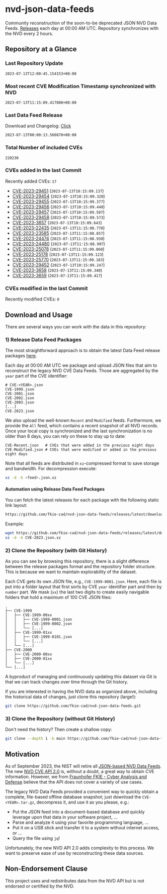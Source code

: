 # nvd-json-data-feeds

Community reconstruction of the soon-to-be deprecated JSON NVD Data Feeds. 
[Releases](https://github.com/fkie-cad/nvd-json-data-feeds/releases/latest) each day at 00:00 AM UTC.
Repository synchronizes with the NVD every 2 hours.

## Repository at a Glance

### Last Repository Update

```plain
2023-07-13T12:00:45.154153+00:00
```

### Most recent CVE Modification Timestamp synchronized with NVD

```plain
2023-07-13T11:15:09.417000+00:00
```

### Last Data Feed Release

Download and Changelog: [Click](https://github.com/fkie-cad/nvd-json-data-feeds/releases/latest)

```plain
2023-07-13T00:00:13.560870+00:00
```

### Total Number of included CVEs

```plain
220230
```

### CVEs added in the last Commit

Recently added CVEs: `17`

* [CVE-2023-29451](CVE-2023/CVE-2023-294xx/CVE-2023-29451.json) (`2023-07-13T10:15:09.137`)
* [CVE-2023-29454](CVE-2023/CVE-2023-294xx/CVE-2023-29454.json) (`2023-07-13T10:15:09.320`)
* [CVE-2023-29455](CVE-2023/CVE-2023-294xx/CVE-2023-29455.json) (`2023-07-13T10:15:09.377`)
* [CVE-2023-29456](CVE-2023/CVE-2023-294xx/CVE-2023-29456.json) (`2023-07-13T10:15:09.440`)
* [CVE-2023-29457](CVE-2023/CVE-2023-294xx/CVE-2023-29457.json) (`2023-07-13T10:15:09.507`)
* [CVE-2023-29458](CVE-2023/CVE-2023-294xx/CVE-2023-29458.json) (`2023-07-13T10:15:09.573`)
* [CVE-2023-3657](CVE-2023/CVE-2023-36xx/CVE-2023-3657.json) (`2023-07-13T10:15:09.643`)
* [CVE-2023-22435](CVE-2023/CVE-2023-224xx/CVE-2023-22435.json) (`2023-07-13T11:15:08.770`)
* [CVE-2023-23585](CVE-2023/CVE-2023-235xx/CVE-2023-23585.json) (`2023-07-13T11:15:08.857`)
* [CVE-2023-24474](CVE-2023/CVE-2023-244xx/CVE-2023-24474.json) (`2023-07-13T11:15:08.930`)
* [CVE-2023-24480](CVE-2023/CVE-2023-244xx/CVE-2023-24480.json) (`2023-07-13T11:15:08.997`)
* [CVE-2023-25078](CVE-2023/CVE-2023-250xx/CVE-2023-25078.json) (`2023-07-13T11:15:09.060`)
* [CVE-2023-25178](CVE-2023/CVE-2023-251xx/CVE-2023-25178.json) (`2023-07-13T11:15:09.123`)
* [CVE-2023-25770](CVE-2023/CVE-2023-257xx/CVE-2023-25770.json) (`2023-07-13T11:15:09.183`)
* [CVE-2023-29452](CVE-2023/CVE-2023-294xx/CVE-2023-29452.json) (`2023-07-13T10:15:09.247`)
* [CVE-2023-3658](CVE-2023/CVE-2023-36xx/CVE-2023-3658.json) (`2023-07-13T11:15:09.340`)
* [CVE-2023-3659](CVE-2023/CVE-2023-36xx/CVE-2023-3659.json) (`2023-07-13T11:15:09.417`)


### CVEs modified in the last Commit

Recently modified CVEs: `0`



## Download and Usage

There are several ways you can work with the data in this repository:

### 1) Release Data Feed Packages

The most straightforward approach is to obtain the latest Data Feed release packages [here](https://github.com/fkie-cad/nvd-json-data-feeds/releases/latest).

Each day at 00:00 AM UTC we package and upload JSON files that aim to reconstruct the legacy NVD CVE Data Feeds.
Those are aggregated by the `year` part of the CVE identifier:

```
# CVE-<YEAR>.json
CVE-1999.json
CVE-2001.json
CVE-2002.json
CVE-2003.json
[...]
CVE-2023.json
```

We also upload the well-known `Recent` and `Modified` feeds.
Furthermore, we provide the `All` feed, which contains a recent snapshot of all NVD records.
Once your local copy is synchronized and the last synchronization is no older than 8 days, you can rely on these to stay up to date:

```plain
CVE-Recent.json   # CVEs that were added in the previous eight days
CVE-Modified.json # CVEs that were modified or added in the previous eight days
```

Note that all feeds are distributed in `xz`-compressed format to save storage and bandwidth.
For decompression execute:

```sh
xz -d -k <feed>.json.xz
```


#### Automation using Release Data Feed Packages

You can fetch the latest releases for each package with the following static link layout:

```sh
https://github.com/fkie-cad/nvd-json-data-feeds/releases/latest/download/CVE-<YEAR>.json.xz
```

Example:

```sh
wget https://github.com/fkie-cad/nvd-json-data-feeds/releases/latest/download/CVE-2023.json.xz
xz -d -k CVE-2023.json.xz
```

### 2) Clone the Repository (with Git History)

As you can see by browsing this repository, there is a slight difference between the release packages format and the repository folder structure.
This is because we want to maintain explorability of the dataset.

Each CVE gets its own JSON file, e.g., `CVE-1999-0001.json`.
Here, each file is put into a folder layout that first sorts by CVE `year` identifier part and then by `number` part.
We mask (`xx`) the last two digits to create easily navigable folders that hold a maximum of 100 CVE JSON files:

```plain
.
├── CVE-1999
│   ├── CVE-1999-00xx
│   │   ├── CVE-1999-0001.json
│   │   ├── CVE-1999-0002.json
│   │   └── [...]
│   ├── CVE-1999-01xx
│   │   ├── CVE-1999-0101.json
│   │   └── [...]
│   └── [...]
├── CVE-2000
│   ├── CVE-2000-00xx
│   ├── CVE-2000-01xx
│   └── [...]
└── [...]
```

A byproduct of managing and continuously updating this dataset via Git is that we can track changes over time through the Git history.

If you are interested in having the NVD data as organized above, including the historical data of changes, just clone this repository (large!):

```sh
git clone https://github.com/fkie-cad/nvd-json-data-feeds.git
```

### 3) Clone the Repository (without Git History)

Don't need the history? Then create a shallow copy:

```sh
git clone --depth 1 -b main https://github.com/fkie-cad/nvd-json-data-feeds.git
```

## Motivation

As of September 2023, the NIST will retire all [JSON-based NVD Data Feeds](https://nvd.nist.gov/vuln/data-feeds#divRetirementBanner-1).
The new [NVD CVE API 2.0](https://nvd.nist.gov/developers/vulnerabilities) is, without a doubt, a great way to obtain CVE information.
However, we from [Fraunhofer FKIE - Cyber Analysis and Defense](https://www.fkie.fraunhofer.de/en/departments/cad.html) believe that the API does not cover a variety of use cases.

The legacy NVD Data Feeds provided a convenient way to quickly obtain a complete, file-based offline database snapshot; just download the `CVE-<YEAR>.tar.gz`, decompress it, and use it as you please, e.g.:

* Put the JSON feed into a document-based database and quickly leverage upon that data in your software project, ...
* Parse and analyze it using your favorite programming language, ...
* Put it on a USB stick and transfer it to a system without internet access, or ...
* Query the file using `jq`!

Unfortunately, the new NVD API 2.0 adds complexity to this process.
We want to preserve ease of use by reconstructing these data sources.

## Non-Endorsement Clause

This project uses and redistributes data from the NVD API but is not endorsed or certified by the NVD.